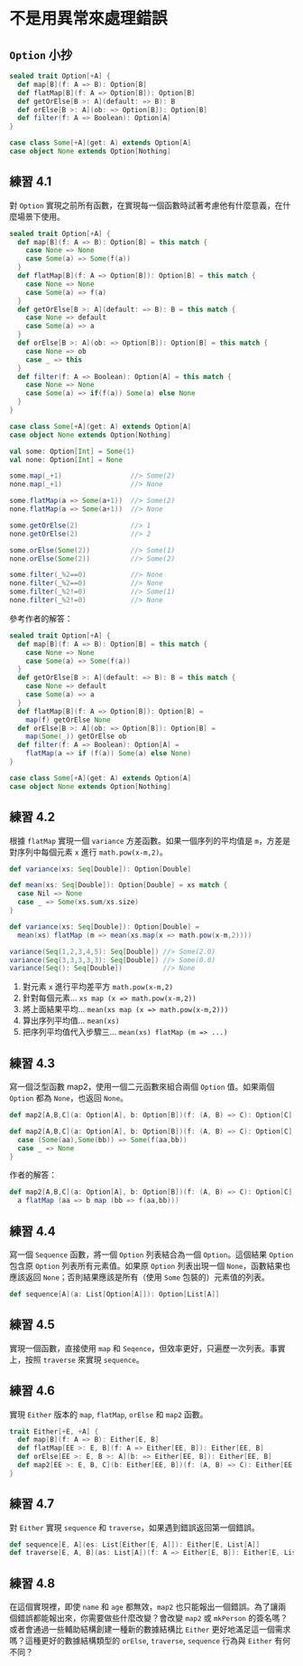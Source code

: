 # 不是用異常來處理錯誤

## `Option` 小抄
```scala
sealed trait Option[+A] {
  def map[B](f: A => B): Option[B]
  def flatMap[B](f: A => Option[B]): Option[B]
  def getOrElse[B >: A](default: => B): B
  def orElse[B >: A](ob: => Option[B]): Option[B]
  def filter(f: A => Boolean): Option[A]
}

case class Some[+A](get: A) extends Option[A]
case object None extends Option[Nothing]
```

## 練習 4.1
對 `Option` 實現之前所有函數，在實現每一個函數時試著考慮他有什麼意義，在什麼場景下使用。

```scala
sealed trait Option[+A] {
  def map[B](f: A => B): Option[B] = this match {
    case None => None
    case Some(a) => Some(f(a))
  }
  def flatMap[B](f: A => Option[B]): Option[B] = this match {
    case None => None
    case Some(a) => f(a)
  }
  def getOrElse[B >: A](default: => B): B = this match {
    case None => default
    case Some(a) => a
  }
  def orElse[B >: A](ob: => Option[B]): Option[B] = this match {
    case None => ob
    case _ => this
  }
  def filter(f: A => Boolean): Option[A] = this match {
    case None => None
    case Some(a) => if(f(a)) Some(a) else None
  }
}

case class Some[+A](get: A) extends Option[A]
case object None extends Option[Nothing]
```
```scala
val some: Option[Int] = Some(1)
val none: Option[Int] = None

some.map(_+1)                 //> Some(2)
none.map(_+1)                 //> None

some.flatMap(a => Some(a+1))  //> Some(2)
none.flatMap(a => Some(a+1))  //> None

some.getOrElse(2)             //> 1
none.getOrElse(2)             //> 2

some.orElse(Some(2))          //> Some(1)
none.orElse(Some(2))          //> Some(2)

some.filter(_%2==0)           //> None
none.filter(_%2==0)           //> None
some.filter(_%2!=0)           //> Some(1)
none.filter(_%2!=0)           //> None
```

參考作者的解答：
```scala
sealed trait Option[+A] {
  def map[B](f: A => B): Option[B] = this match {
    case None => None
    case Some(a) => Some(f(a))
  }
  def getOrElse[B >: A](default: => B): B = this match {
    case None => default
    case Some(a) => a
  }
  def flatMap[B](f: A => Option[B]): Option[B] =
    map(f) getOrElse None
  def orElse[B >: A](ob: => Option[B]): Option[B] = 
    map(Some(_)) getOrElse ob
  def filter(f: A => Boolean): Option[A] =
    flatMap(a => if (f(a)) Some(a) else None)
}

case class Some[+A](get: A) extends Option[A]
case object None extends Option[Nothing]
```

## 練習 4.2
根據 `flatMap` 實現一個 `variance` 方差函數。如果一個序列的平均值是 `m`，方差是對序列中每個元素 `x` 進行 `math.pow(x-m,2)`。
```scala
def variance(xs: Seq[Double]): Option[Double]
```

```scala
def mean(xs: Seq[Double]): Option[Double] = xs match {
  case Nil => None
  case _ => Some(xs.sum/xs.size)
}

def variance(xs: Seq[Double]): Option[Double] =
  mean(xs) flatMap (m => mean(xs.map(x => math.pow(x-m,2))))

variance(Seq(1,2,3,4,5): Seq[Double]) //> Some(2.0)
variance(Seq(3,3,3,3,3): Seq[Double]) //> Some(0.0)
variance(Seq(): Seq[Double])          //> None
```
1. 對元素 `x` 進行平均差平方 `math.pow(x-m,2)`
2. 針對每個元素... `xs map (x => math.pow(x-m,2))`
3. 將上面結果平均... `mean(xs map (x => math.pow(x-m,2)))`
4. 算出序列平均值... `mean(xs)`
5. 把序列平均值代入步驟三... `mean(xs) flatMap (m => ...)`

## 練習 4.3
寫一個泛型函數 map2，使用一個二元函數來組合兩個 `Option` 值。如果兩個 `Option` 都為 `None`，也返回 `None`。
```scala
def map2[A,B,C](a: Option[A], b: Option[B])(f: (A, B) => C): Option[C]
```

```scala
def map2[A,B,C](a: Option[A], b: Option[B])(f: (A, B) => C): Option[C] = (a,b) match {
  case (Some(aa),Some(bb)) => Some(f(aa,bb))
  case _ => None
}
```

作者的解答：
```scala
def map2[A,B,C](a: Option[A], b: Option[B])(f: (A, B) => C): Option[C] =
  a flatMap (aa => b map (bb => f(aa,bb)))
```

## 練習 4.4
寫一個 `Sequence` 函數，將一個 `Option` 列表結合為一個 `Option`。這個結果 `Option` 包含原 `Option` 列表所有元素值。如果原 `Option` 列表出現一個 `None`，函數結果也應該返回 `None`；否則結果應該是所有（使用 `Some` 包裝的）元素值的列表。
```scala
def sequence[A](a: List[Option[A]]): Option[List[A]]
```

## 練習 4.5
實現一個函數，直接使用 `map` 和 `Seqence`，但效率更好，只遍歷一次列表。事實上，按照 `traverse` 來實現 `sequence`。

## 練習 4.6
實現 `Either` 版本的 `map`, `flatMap`, `orElse` 和 `map2` 函數。
```scala
trait Either[+E, +A] {
  def map[B](f: A => B): Either[E, B]
  def flatMap[EE >: E, B](f: A => Either[EE, B]): Either[EE, B]
  def orElse[EE >: E, B >: A](b: => Either[EE, B]): Either[EE, B]
  def map2[EE >: E, B, C](b: Either[EE, B])(f: (A, B) => C): Either[EE, C]
}
```

## 練習 4.7
對 `Either` 實現 `sequence` 和 `traverse`，如果遇到錯誤返回第一個錯誤。
```scala
def sequence[E, A](es: List[Either[E, A]]): Either[E, List[A]]
def traverse[E, A, B](as: List[A])(f: A => Either[E, B]): Either[E, List[B])
```

## 練習 4.8
在這個實現裡，即使 `name` 和 `age` 都無效，`map2` 也只能報出一個錯誤。為了讓兩個錯誤都能報出來，你需要做些什麼改變？會改變 `map2` 或 `mkPerson` 的簽名嗎？或者會通過一些輔助結構創建一種新的數據結構比 `Either` 更好地滿足這一個需求嗎？這種更好的數據結構類型的 `orElse`, `traverse`, `sequence` 行為與 `Either` 有何不同？
